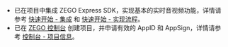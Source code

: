 - 已在项目中集成 ZEGO Express SDK，实现基本的实时音视频功能，详情请参考 [快速开始 - 集成](!Integration/SDK_Integration) 和 [快速开始 - 实现流程](!Integration/Solution_Implementation)。
- 已在 [ZEGO 控制台](https://console.zego.im) 创建项目，并申请有效的 AppID 和 AppSign，详情请参考 [控制台 - 项目信息](#12107)。







